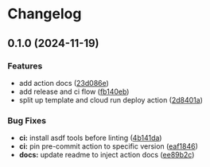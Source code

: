 # Changelog

## 0.1.0 (2024-11-19)


### Features

* add action docs ([23d086e](https://github.com/helmless/template-action/commit/23d086e7c0b3c0c3900d41dab165fd57f7a0a306))
* add release and ci flow ([fb140eb](https://github.com/helmless/template-action/commit/fb140eb66be1376ca978bd9a87d14be1b2b4d2b9))
* split up template and cloud run deploy action ([2d8401a](https://github.com/helmless/template-action/commit/2d8401afb61236ddcae5b8cca51c24068cbd9ae2))


### Bug Fixes

* **ci:** install asdf tools before linting ([4b141da](https://github.com/helmless/template-action/commit/4b141da25adf07354127536a3307944ee71ba6eb))
* **ci:** pin pre-commit action to specific version ([eaf1846](https://github.com/helmless/template-action/commit/eaf1846a9be533373b2c2388e70eedf8ccdff636))
* **docs:** update readme to inject action docs ([ee89b2c](https://github.com/helmless/template-action/commit/ee89b2c9d43fe8f39a825cf3d83f79e7a77c80bd))
